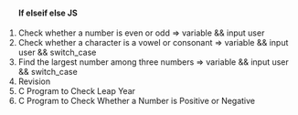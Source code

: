 <ol>
<h4>If elseif else JS</h4>
<li>Check whether a number is even or odd => variable && input user </li>
<li>Check whether a character is a vowel or consonant => variable && input user && switch_case </li>
<li>Find the largest number among three numbers =>  variable && input user && switch_case</li>
<li>Revision </li>
<li>C Program to Check Leap Year </li>
<li>C Program to Check Whether a Number is Positive or Negative</li>


</ol>

